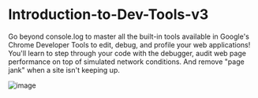# Introduction-to-Dev-Tools-v3
Go beyond console.log to master all the built-in tools available in Google's Chrome Developer Tools to edit, debug, and profile your web applications! You'll learn to step through your code with the debugger, audit web page performance on top of simulated network conditions. And remove "page jank" when a site isn't keeping up.

![image](https://github.com/saidali-ibn-zafar/Introduction-to-Dev-Tools-v3/assets/120341849/364462ce-a6c8-4afe-8a7e-19d558df7f9a)
